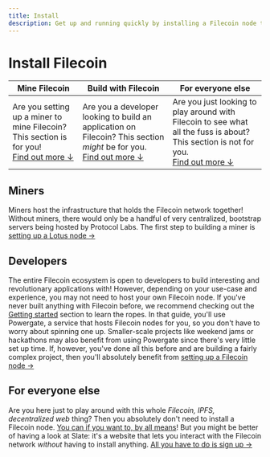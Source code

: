 ```yaml
---
title: Install
description: Get up and running quickly by installing a Filecoin node to your system.
---
```


# Install Filecoin

| Mine Filecoin                                                                                       | Build with Filecoin                                                                                                                 | For everyone else                                                                                                                                          |
| --------------------------------------------------------------------------------------------------- | ----------------------------------------------------------------------------------------------------------------------------------- | ---------------------------------------------------------------------------------------------------------------------------------------------------------- |
| Are you setting up a miner to mine Filecoin? This section is for you!<br>[Find out more ↓](#miners) | Are you a developer looking to build an application on Filecoin? This section _might_ be for you.<br>[Find out more ↓](#developers) | Are you just looking to play around with Filecoin to see what all the fuss is about? This section is not for you.<br>[Find out more ↓](#for-everyone-else) |

## Miners

Miners host the infrastructure that holds the Filecoin network together! Without miners, there would only be a handful of very centralized, bootstrap servers being hosted by Protocol Labs. The first step to building a miner is [setting up a Lotus node ->](./lotus/README.md)

## Developers

The entire Filecoin ecosystem is open to developers to build interesting and revolutionary applications with! However, depending on your use-case and experience, you may not need to host your own Filecoin node. If you've never built anything with Filecoin before, we recommend checking out the [Getting started](../build/README.md) section to learn the ropes. In that guide, you'll use Powergate, a service that hosts Filecoin nodes for you, so you don't have to worry about spinning one up. Smaller-scale projects like weekend jams or hackathons may also benefit from using Powergate since there's very little set up time. If, however, you've done all this before and are building a fairly complex project, then you'll absolutely benefit from [setting up a Filecoin node ->](./lotus/README.md)

## For everyone else

Are you here just to play around with this whole _Filecoin, IPFS, decentralized web_ thing? Then you absolutely don't need to install a Filecoin node. [You can if you want to, by all means](./lotus/README.md)! But you might be better of having a look at Slate: it's a website that lets you interact with the Filecoin network _without_ having to install anything. [All you have to do is sign up ->](https://slate.host)
